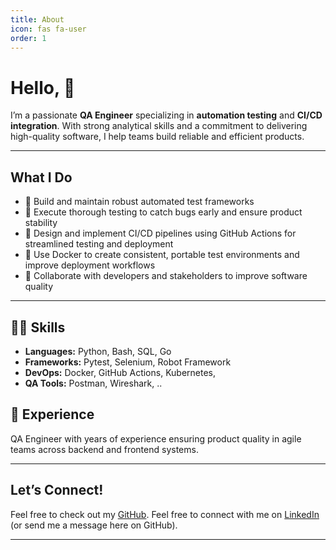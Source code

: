 ```yaml
---
title: About
icon: fas fa-user
order: 1
---
```


# Hello, 👋

I’m a passionate **QA Engineer** specializing in **automation testing** and **CI/CD integration**. With strong analytical skills and a commitment to delivering high-quality software, I help teams build reliable and efficient products.

---

## What I Do

- 🚀 Build and maintain robust automated test frameworks  
- 🧪 Execute thorough testing to catch bugs early and ensure product stability  
- 🔄 Design and implement CI/CD pipelines using GitHub Actions for streamlined testing and deployment
- 🐳 Use Docker to create consistent, portable test environments and improve deployment workflows
- 🤝 Collaborate with developers and stakeholders to improve software quality    

---

## 👨‍💻 Skills

- **Languages:** Python, Bash, SQL, Go  
- **Frameworks:** Pytest, Selenium, Robot Framework  
- **DevOps:** Docker, GitHub Actions, Kubernetes,
- **QA Tools:** Postman, Wireshark, ..

## 📌 Experience

QA Engineer with years of experience ensuring product quality in agile teams across backend and frontend systems.

---

## Let’s Connect!

Feel free to check out my [GitHub](https://github.com/Reins981).
Feel free to connect with me on [LinkedIn](https://www.linkedin.com/in/rené-koraschnigg-a105baa8)  
(or send me a message here on GitHub).

---
